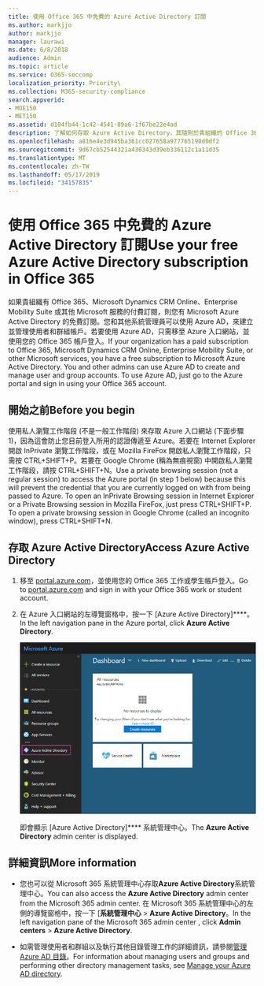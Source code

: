 ```yaml
---
title: 使用 Office 365 中免費的 Azure Active Directory 訂閱
ms.author: markjjo
author: markjjo
manager: laurawi
ms.date: 6/8/2018
audience: Admin
ms.topic: article
ms.service: O365-seccomp
localization_priority: Priority\
ms.collection: M365-security-compliance
search.appverid:
- MOE150
- MET150
ms.assetid: d104fb44-1c42-4541-89a6-1f67be22e4ad
description: 了解如何存取 Azure Active Directory，其隨附於貴組織的 Office 365 的付費訂閱。
ms.openlocfilehash: a816e4e3d945ba361cc027658a977765190d0df2
ms.sourcegitcommit: 9d67cb52544321a430343d39eb336112c1a11d35
ms.translationtype: MT
ms.contentlocale: zh-TW
ms.lasthandoff: 05/17/2019
ms.locfileid: "34157835"
---
```

# <a name="use-your-free-azure-active-directory-subscription-in-office-365"></a><span data-ttu-id="c2c9b-103">使用 Office 365 中免費的 Azure Active Directory 訂閱</span><span class="sxs-lookup"><span data-stu-id="c2c9b-103">Use your free Azure Active Directory subscription in Office 365</span></span>

<span data-ttu-id="c2c9b-p101">如果貴組織有 Office 365、Microsoft Dynamics CRM Online、Enterprise Mobility Suite 或其他 Microsoft 服務的付費訂閱，則您有 Microsoft Azure Active Directory 的免費訂閱。您和其他系統管理員可以使用 Azure AD，來建立並管理使用者和群組帳戶。若要使用 Azure AD，只需移至 Azure 入口網站，並使用您的 Office 365 帳戶登入。</span><span class="sxs-lookup"><span data-stu-id="c2c9b-p101">If your organization has a paid subscription to Office 365, Microsoft Dynamics CRM Online, Enterprise Mobility Suite, or other Microsoft services, you have a free subscription to Microsoft Azure Active Directory. You and other admins can use Azure AD to create and manage user and group accounts. To use Azure AD, just go to the Azure portal and sign in using your Office 365 account.</span></span>
  
## <a name="before-you-begin"></a><span data-ttu-id="c2c9b-107">開始之前</span><span class="sxs-lookup"><span data-stu-id="c2c9b-107">Before you begin</span></span>

<span data-ttu-id="c2c9b-p102">使用私人瀏覽工作階段 (不是一般工作階段) 來存取 Azure 入口網站 (下面步驟 1)，因為這會防止您目前登入所用的認證傳遞至 Azure。若要在 Internet Explorer 開啟 InPrivate 瀏覽工作階段，或在 Mozilla FireFox 開啟私人瀏覽工作階段，只需按 CTRL+SHIFT+P。若要在 Google Chrome (稱為無痕視窗) 中開啟私人瀏覽工作階段，請按 CTRL+SHIFT+N。</span><span class="sxs-lookup"><span data-stu-id="c2c9b-p102">Use a private browsing session (not a regular session) to access the Azure portal (in step 1 below) because this will prevent the credential that you are currently logged on with from being passed to Azure. To open an InPrivate Browsing session in Internet Explorer or a Private Browsing session in Mozilla FireFox, just press CTRL+SHIFT+P. To open a private browsing session in Google Chrome (called an incognito window), press CTRL+SHIFT+N.</span></span>
  
## <a name="access-azure-active-directory"></a><span data-ttu-id="c2c9b-111">存取 Azure Active Directory</span><span class="sxs-lookup"><span data-stu-id="c2c9b-111">Access Azure Active Directory</span></span>

1. <span data-ttu-id="c2c9b-112">移至 [portal.azure.com](https://portal.azure.com)，並使用您的 Office 365 工作或學生帳戶登入。</span><span class="sxs-lookup"><span data-stu-id="c2c9b-112">Go to [portal.azure.com](https://portal.azure.com) and sign in with your Office 365 work or student account.</span></span> 
    
2. <span data-ttu-id="c2c9b-113">在 Azure 入口網站的左導覽窗格中，按一下 [Azure Active Directory]\*\*\*\*。</span><span class="sxs-lookup"><span data-stu-id="c2c9b-113">In the left navigation pane in the Azure portal, click **Azure Active Directory**.</span></span>
    
    ![按一下 Azure 入口網站左導覽窗格中的 Azure Active Directory。](media/97d2d72f-ac20-46ab-898c-851f6009b453.png)
  
    <span data-ttu-id="c2c9b-115">即會顯示 [Azure Active Directory]\*\*\*\* 系統管理中心。</span><span class="sxs-lookup"><span data-stu-id="c2c9b-115">The **Azure Active Directory** admin center is displayed.</span></span> 
    
## <a name="more-information"></a><span data-ttu-id="c2c9b-116">詳細資訊</span><span class="sxs-lookup"><span data-stu-id="c2c9b-116">More information</span></span>

- <span data-ttu-id="c2c9b-117">您也可以從 Microsoft 365 系統管理中心存取**Azure Active Directory**系統管理中心。</span><span class="sxs-lookup"><span data-stu-id="c2c9b-117">You can also access the **Azure Active Directory** admin center from the Microsoft 365 admin center.</span></span> <span data-ttu-id="c2c9b-118">在 Microsoft 365 系統管理中心的左側的導覽窗格中，按一下 [**系統管理中心** \> **Azure Active Directory**。</span><span class="sxs-lookup"><span data-stu-id="c2c9b-118">In the left navigation pane of the Microsoft 365 admin center , click **Admin centers** \> **Azure Active Directory**.</span></span>
    
- <span data-ttu-id="c2c9b-119">如需管理使用者和群組以及執行其他目錄管理工作的詳細資訊，請參閱[管理 Azure AD 目錄](https://docs.microsoft.com/azure/active-directory/active-directory-administer)。</span><span class="sxs-lookup"><span data-stu-id="c2c9b-119">For information about managing users and groups and performing other directory management tasks, see [Manage your Azure AD directory](https://docs.microsoft.com/azure/active-directory/active-directory-administer).</span></span>
